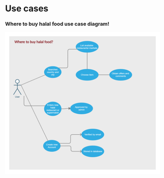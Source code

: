 # Use cases
### Where to buy halal food use case diagram!
![Where to buy halal food use case](https://github.com/shalilcevicRSO/documentation/blob/main/images/UseCase/where_to_buy_halal_food_usecase_diagram.png)

